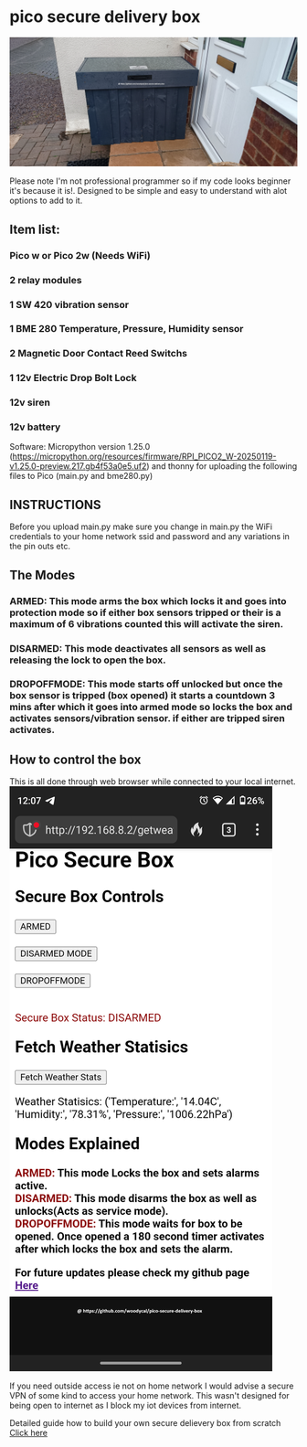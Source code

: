 # pico secure delivery box
![How to build your own secure delivery box using a raspberry pi pico](Building-box/IMG_20250123_120316757.jpg)

Please note I'm not professional programmer so if my code looks beginner it's because it is!. Designed to be simple and easy to understand with alot options to add to it.

## Item list:

### Pico w or Pico 2w (Needs WiFi)
### 2 relay modules
### 1 SW 420 vibration sensor
### 1 BME 280 Temperature, Pressure, Humidity sensor
### 2 Magnetic Door Contact Reed Switchs
### 1 12v Electric Drop Bolt Lock
### 12v siren
### 12v battery

Software: Micropython version 1.25.0 (https://micropython.org/resources/firmware/RPI_PICO2_W-20250119-v1.25.0-preview.217.gb4f53a0e5.uf2) and thonny for uploading the following files to Pico (main.py and bme280.py)

## INSTRUCTIONS

Before you upload main.py make sure you change in main.py the WiFi credentials to your home network ssid and password and any variations in the pin outs etc.

## The Modes

### ARMED: This mode arms the box which locks it and goes into protection mode so if either box sensors tripped or their is a maximum of 6 vibrations counted this will activate the siren.

### DISARMED: This mode deactivates all sensors as well as releasing the lock to open the box.

### DROPOFFMODE: This mode starts off unlocked but once the box sensor is tripped (box opened) it starts a countdown 3 mins after which it goes into armed mode so locks the box and activates sensors/vibration sensor. if either are tripped siren activates.

## How to control the box

This is all done through web browser while connected to your local internet.
![Example](Building-box/phoneshot.png)

If you need outside access ie not on home network I would advise a secure VPN of some kind to access your home network. This wasn't designed for being open to internet as I block my iot devices from internet.

Detailed guide how to build your own secure delievery box from scratch [Click here](#Building-box/README.md)
